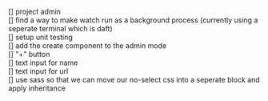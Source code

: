 [] project admin  
	[] find a way to make watch run as a background process (currently using a seperate terminal which is daft)  
	[] setup unit testing  
[] add the create component to the admin mode  
	[] "+" button  
	[] text input for name   
	[] text input for url  
[] use sass so that we can move our no-select css into a seperate block and apply inheritance  
